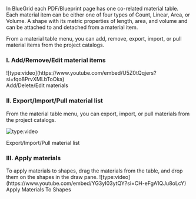 In BlueGrid each PDF/Blueprint page has one co-related material table. Each material item can be either one of four types of Count, Linear, Area, or Volume. A shape with its metric properties of length, area, and volume and can be attached to and detached from a material item.

From a material table menu, you can add, remove, export, import, or pull material items from the project catalogs.

<h3>I. Add/Remove/Edit material items</h3>
![type:video](https://www.youtube.com/embed/U5Z0tQqjers?si=fqo8PrvXMLbToOka)
<figcaption>Add/Delete/Edit materials</figcaption>

<h3>II. Export/Import/Pull material list</h3>
From the material table menu, you can export, import, or pull materials from the project catalogs.

![type:video](https://www.youtube.com/embed/c38NuS0jNrg?si=h9PWLAs7RzJqbtMb)
<figcaption>Export/Import/Pull material list</figcaption>

<h3>III. Apply materials</h3>
To apply materials to shapes, drag the materials from the table, and drop them on the shapes in the draw pane.
![type:video](https://www.youtube.com/embed/YG3yI03ytQY?si=CH-eFgA1QJu8oLcY)
<figcaption>Apply Materials To Shapes</figcaption>